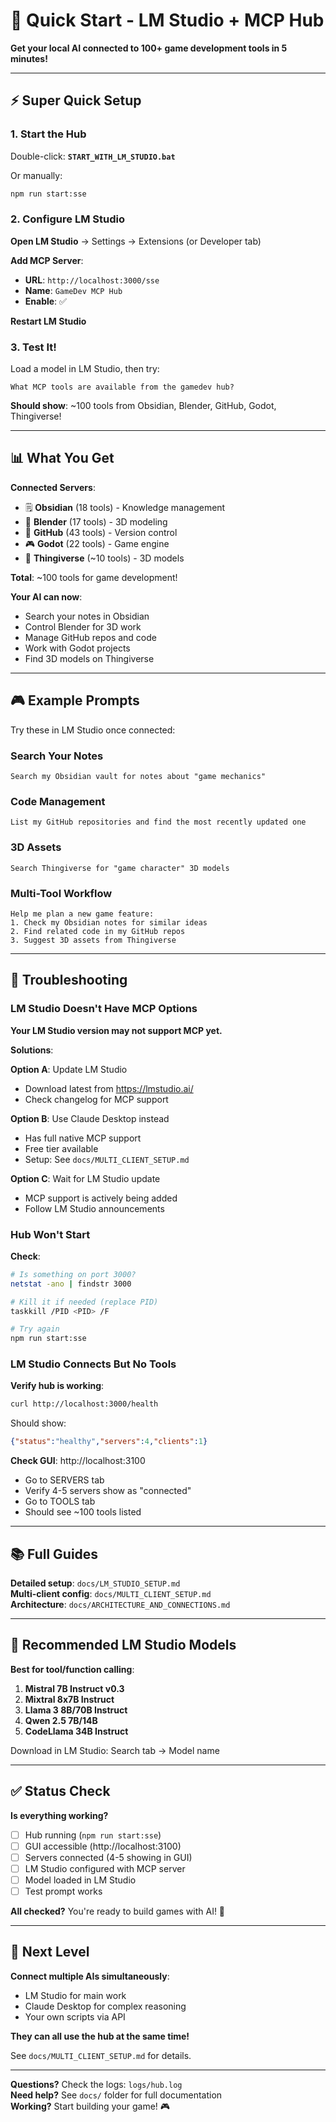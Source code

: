 # 🚀 Quick Start - LM Studio + MCP Hub

**Get your local AI connected to 100+ game development tools in 5 minutes!**

---

## ⚡ Super Quick Setup

### 1. Start the Hub

Double-click: **`START_WITH_LM_STUDIO.bat`**

Or manually:
```bash
npm run start:sse
```

### 2. Configure LM Studio

**Open LM Studio** → Settings → Extensions (or Developer tab)

**Add MCP Server**:
- **URL**: `http://localhost:3000/sse`
- **Name**: `GameDev MCP Hub`
- **Enable**: ✅

**Restart LM Studio**

### 3. Test It!

Load a model in LM Studio, then try:

```
What MCP tools are available from the gamedev hub?
```

**Should show**: ~100 tools from Obsidian, Blender, GitHub, Godot, Thingiverse!

---

## 📊 What You Get

**Connected Servers**:
- 🗒️ **Obsidian** (18 tools) - Knowledge management
- 🔷 **Blender** (17 tools) - 3D modeling  
- 🐙 **GitHub** (43 tools) - Version control
- 🎮 **Godot** (22 tools) - Game engine
- 🏺 **Thingiverse** (~10 tools) - 3D models

**Total**: ~100 tools for game development!

**Your AI can now**:
- Search your notes in Obsidian
- Control Blender for 3D work
- Manage GitHub repos and code
- Work with Godot projects
- Find 3D models on Thingiverse

---

## 🎮 Example Prompts

Try these in LM Studio once connected:

### Search Your Notes
```
Search my Obsidian vault for notes about "game mechanics"
```

### Code Management
```
List my GitHub repositories and find the most recently updated one
```

### 3D Assets
```
Search Thingiverse for "game character" 3D models
```

### Multi-Tool Workflow
```
Help me plan a new game feature:
1. Check my Obsidian notes for similar ideas
2. Find related code in my GitHub repos
3. Suggest 3D assets from Thingiverse
```

---

## 🔧 Troubleshooting

### LM Studio Doesn't Have MCP Options

**Your LM Studio version may not support MCP yet.**

**Solutions**:

**Option A**: Update LM Studio
- Download latest from https://lmstudio.ai/
- Check changelog for MCP support

**Option B**: Use Claude Desktop instead
- Has full native MCP support
- Free tier available
- Setup: See `docs/MULTI_CLIENT_SETUP.md`

**Option C**: Wait for LM Studio update
- MCP support is actively being added
- Follow LM Studio announcements

### Hub Won't Start

**Check**:
```bash
# Is something on port 3000?
netstat -ano | findstr 3000

# Kill it if needed (replace PID)
taskkill /PID <PID> /F

# Try again
npm run start:sse
```

### LM Studio Connects But No Tools

**Verify hub is working**:
```bash
curl http://localhost:3000/health
```

Should show:
```json
{"status":"healthy","servers":4,"clients":1}
```

**Check GUI**: http://localhost:3100
- Go to SERVERS tab
- Verify 4-5 servers show as "connected"
- Go to TOOLS tab  
- Should see ~100 tools listed

---

## 📚 Full Guides

**Detailed setup**: `docs/LM_STUDIO_SETUP.md`  
**Multi-client config**: `docs/MULTI_CLIENT_SETUP.md`  
**Architecture**: `docs/ARCHITECTURE_AND_CONNECTIONS.md`

---

## 🎯 Recommended LM Studio Models

**Best for tool/function calling**:
1. **Mistral 7B Instruct v0.3**
2. **Mixtral 8x7B Instruct**
3. **Llama 3 8B/70B Instruct**
4. **Qwen 2.5 7B/14B**
5. **CodeLlama 34B Instruct**

Download in LM Studio: Search tab → Model name

---

## ✅ Status Check

**Is everything working?**

- [ ] Hub running (`npm run start:sse`)
- [ ] GUI accessible (http://localhost:3100)
- [ ] Servers connected (4-5 showing in GUI)
- [ ] LM Studio configured with MCP server
- [ ] Model loaded in LM Studio
- [ ] Test prompt works

**All checked?** You're ready to build games with AI! 🎉

---

## 🚀 Next Level

**Connect multiple AIs simultaneously**:
- LM Studio for main work
- Claude Desktop for complex reasoning
- Your own scripts via API

**They can all use the hub at the same time!**

See `docs/MULTI_CLIENT_SETUP.md` for details.

---

**Questions?** Check the logs: `logs/hub.log`  
**Need help?** See `docs/` folder for full documentation  
**Working?** Start building your game! 🎮
